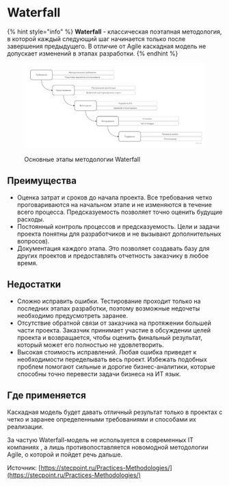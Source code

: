 # Waterfall

{% hint style="info" %}
**Waterfall** - классическая поэтапная методология, в которой каждый следующий шаг начинается только после завершения предыдущего. В отличие от Agile каскадная модель не допускает изменений в этапах разработки.
{% endhint %}

<figure><img src="../../../.gitbook/assets/system analyst base.jpg" alt=""><figcaption><p>Основные этапы методологии Waterfall</p></figcaption></figure>

## Преимущества

* Оценка затрат и сроков до начала проекта. Все требования четко проговариваются на начальном этапе и не изменяются в течение всего процесса. Предсказуемость позволяет точно оценить будущие расходы.
* Постоянный контроль процессов и предсказуемость. Цели и задачи проекта понятны для разработчиков и не вызывают дополнительных вопросов).
* Документация каждого этапа. Это позволяет создавать базу для других проектов и предоставлять отчетность заказчику в любое время.

## Недостатки

* Сложно исправить ошибки. Тестирование проходит только на последних этапах разработки, поэтому возможные недочеты необходимо предусмотреть заранее.
* Отсутствие обратной связи от заказчика на протяжении большей части проекта. Заказчик принимает участие в обсуждении целей проекта и возвращается, чтобы оценить финальный результат, который может его полностью не удовлетворить.
* Высокая стоимость исправлений. Любая ошибка приведет к необходимости переделывать весь проект. Избежать подобных проблем помогают сильные и дорогие бизнес-аналитики, которые способны точно перевести задачи бизнеса на ИТ язык.

## Где применяется

Каскадная модель будет давать отличный результат только в проектах с четко и заранее определенными требованиями и способами их реализации.&#x20;

За частую Waterfall-модель не используется в современных IT компаниях , а лишь противопоставляется новомодной методологии Agile, о которой и пойдет речь дальше.&#x20;







Источник: [https://stecpoint.ru/Practices-Methodologies/](https://stecpoint.ru/Practices-Methodologies/)
